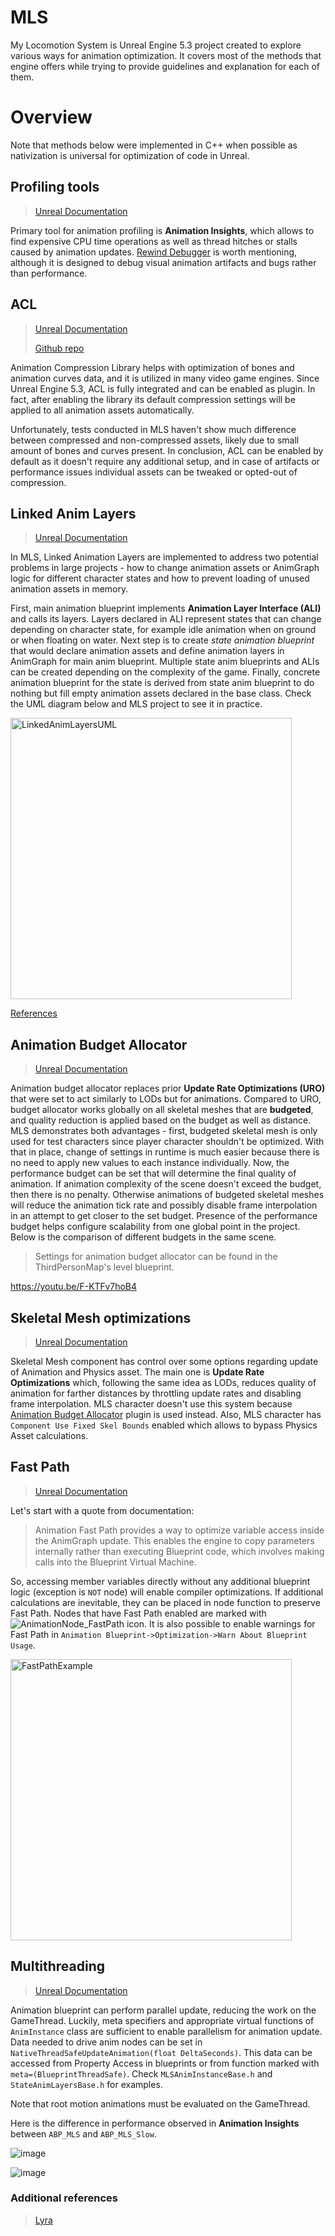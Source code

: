 # MLS
My Locomotion System is Unreal Engine 5.3 project created to explore various ways for animation optimization. It covers most of the methods that engine offers while trying to provide guidelines and explanation for each of them.

# Overview
Note that methods below were implemented in C++ when possible as nativization is universal for optimization of code in Unreal.

## Profiling tools
> [Unreal Documentation](https://docs.unrealengine.com/5.3/en-US/animation-insights-in-unreal-engine/)

Primary tool for animation profiling is **Animation Insights**, which allows to find expensive CPU time operations as well as thread hitches or stalls caused by animation updates.
[Rewind Debugger](https://docs.unrealengine.com/5.3/en-US/animation-rewind-debugger-in-unreal-engine/) is worth mentioning, although it is designed to debug visual animation artifacts and bugs rather than performance.

##  ACL
> [Unreal Documentation](https://docs.unrealengine.com/5.3/en-US/animation-compression-library-in-unreal-engine/)
>
> [Github repo](https://github.com/nfrechette/acl)

Animation Compression Library helps with optimization of bones and animation curves data, and it is utilized in many video game engines. Since Unreal Engine 5.3, ACL is fully integrated and can be enabled as plugin. In fact, after enabling the library its default compression settings will be applied to all animation assets automatically. 

Unfortunately, tests conducted in MLS haven't show much difference between compressed and non-compressed assets, likely due to small amount of bones and curves present. 
In conclusion, ACL can be enabled by default as it doesn't require any additional setup, and in case of artifacts or performance issues individual assets can be tweaked or opted-out of compression.

## Linked Anim Layers
> [Unreal Documentation](https://docs.unrealengine.com/5.3/en-US/using-animation-blueprint-linking-in-unreal-engine/)

In MLS, Linked Animation Layers are implemented to address two potential problems in large projects - how to change animation assets or AnimGraph logic for different character states and how to prevent loading of unused animation assets in memory. 

First, main animation blueprint implements **Animation Layer Interface (ALI)** and calls its layers. Layers declared in ALI represent states that can change depending on character state, for example idle animation when on ground or when floating on water. Next step is to create *state animation blueprint* that would declare animation assets and define animation layers in AnimGraph for main anim blueprint. Multiple state anim blueprints and ALIs can be created depending on the complexity of the game. Finally, concrete animation blueprint for the state is derived from state anim blueprint to do nothing but fill empty animation assets declared in the base class. Check the UML diagram below and MLS project to see it in practice.

<img width="450" alt="LinkedAnimLayersUML" src="https://github.com/Razdvizh/MLS/assets/114196034/865eb1e0-ff90-42f1-a8e9-622c4051e59c">

[References](#AdditionalReferences)

<a id="AnimationBudgetAllocator"></a>
## Animation Budget Allocator
> [Unreal Documentation](https://docs.unrealengine.com/5.3/en-US/animation-budget-allocator-in-unreal-engine/)

Animation budget allocator replaces prior **Update Rate Optimizations (URO)** that were set to act similarly to LODs but for animations. Compared to URO, budget allocator works globally on all skeletal meshes that are **budgeted**, and quality reduction is applied based on the budget as well as distance. MLS demonstrates both advantages - first, budgeted skeletal mesh is only used for test characters since player character shouldn't be optimized. With that in place, change of settings in runtime is much easier because there is no need to apply new values to each instance individually. Now, the performance budget can be set that will determine the final quality of animation. If animation complexity of the scene doesn't exceed the budget, then there is no penalty. Otherwise animations of budgeted skeletal meshes will reduce the animation tick rate and possibly disable frame interpolation in an attempt to get closer to the set budget. Presence of the performance budget helps configure scalability from one global point in the project. Below is the comparison of different budgets in the same scene.
> Settings for animation budget allocator can be found in the ThirdPersonMap's level blueprint.

https://youtu.be/F-KTFv7hoB4

## Skeletal Mesh optimizations
> [Unreal Documentation](https://docs.unrealengine.com/5.3/en-US/animation-optimization-in-unreal-engine/)

Skeletal Mesh component has control over some options regarding update of Animation and Physics asset. The main one is **Update Rate Optimizations** which, following the same idea as LODs, reduces quality of animation for farther distances by throttling update rates and disabling frame interpolation. MLS character doesn't use this system because [Animation Budget Allocator](#AnimationBudgetAllocator) plugin is used instead. Also, MLS character has `Component Use Fixed Skel Bounds` enabled which allows to bypass Physics Asset calculations.
 
## Fast Path
> [Unreal Documentation](https://docs.unrealengine.com/5.3/en-US/animation-optimization-in-unreal-engine/)

Let's start with a quote from documentation: 
> Animation Fast Path provides a way to optimize variable access inside the AnimGraph update. This enables the engine to copy parameters internally rather than executing Blueprint code, which involves making calls into the Blueprint Virtual Machine.

So, accessing member variables directly without any additional blueprint logic (exception is `NOT` node) will enable compiler optimizations. If additional calculations are inevitable, they can be placed in node function to preserve Fast Path. Nodes that have Fast Path enabled are marked with ![AnimationNode_FastPath](https://github.com/Razdvizh/MLS/assets/114196034/07081192-1e63-49ad-8f9e-e1b9ae6bf917) icon. It is also possible to enable warnings for Fast Path in `Animation Blueprint->Optimization->Warn About Blueprint Usage`. 

<img width="450" alt="FastPathExample" src="https://github.com/Razdvizh/MLS/assets/114196034/bb30b776-12f3-47e4-a117-402b65b9f373">

## Multithreading
> [Unreal Documentation](https://docs.unrealengine.com/5.3/en-US/animation-optimization-in-unreal-engine/)

Animation blueprint can perform parallel update, reducing the work on the GameThread. Luckily, meta specifiers and appropriate virtual functions of `AnimInstance` class are sufficient to enable parallelism for animation update. Data needed to drive anim nodes can be set in `NativeThreadSafeUpdateAnimation(float DeltaSeconds)`. This data can be accessed from Property Access in blueprints or from function marked with `meta=(BlueprintThreadSafe)`. Check `MLSAnimInstanceBase.h` and `StateAnimLayersBase.h` for examples.

Note that root motion animations must be evaluated on the GameThread.

Here is the difference in performance observed in **Animation Insights** between `ABP_MLS` and `ABP_MLS_Slow`.

![image](https://github.com/Razdvizh/MLS/assets/114196034/9d462e51-8bb6-4372-a8eb-31420aca7ea5)

![image](https://github.com/Razdvizh/MLS/assets/114196034/2504cd19-8d61-4892-9eec-af0075101f62)

<a id="AdditionalReferences"></a>
### Additional references
> [Lyra](https://docs.unrealengine.com/5.3/en-US/animation-in-lyra-sample-game-in-unreal-engine/)
